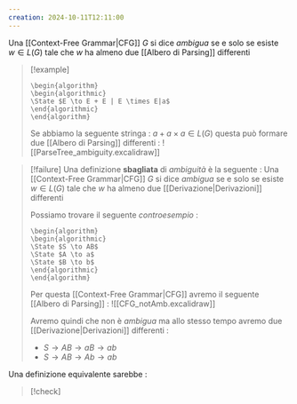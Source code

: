 ```yaml
---
creation: 2024-10-11T12:11:00
---
```

Una [[Context-Free Grammar|CFG]] $G$ si dice *ambigua* se e solo se esiste $w\in L(G)$ tale che $w$ ha almeno due [[Albero di Parsing]] differenti

>[!example] 
>```pseudo
>\begin{algorithm}
>\begin{algorithmic}
>\State $E \to E + E | E \times E|a$
>\end{algorithmic}
>\end{algorithm}
>```
>Se abbiamo la seguente stringa : $a+a\times a \in L(G)$ questa può formare due [[Albero di Parsing]] differenti : 
![[ParseTree_ambiguity.excalidraw]]

>[!failure] 
>Una definizione **sbagliata** di *ambiguità* è la seguente : 
>Una [[Context-Free Grammar|CFG]] $G$ si dice *ambigua* se e solo se esiste $w\in L(G)$ tale che $w$ ha almeno due [[Derivazione|Derivazioni]] differenti
>
>Possiamo trovare il seguente *controesempio* : 
>```pseudo
>\begin{algorithm}
>\begin{algorithmic}
>\State $S \to AB$
>\State $A \to a$
>\State $B \to b$
>\end{algorithmic}
>\end{algorithm}
>```
>
>Per questa [[Context-Free Grammar|CFG]] avremo il seguente [[Albero di Parsing]] :
![[CFG_notAmb.excalidraw]]
>
>Avremo quindi che non è *ambigua* ma allo stesso tempo avremo due [[Derivazione|Derivazioni]] differenti : 
>+ $S \to AB \to aB \to ab$
>+ $S \to AB \to Ab \to ab$
>

Una definizione equivalente sarebbe : 
>[!check] 
>